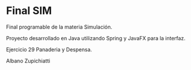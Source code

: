 # Final SIM

Final programable de la materia Simulación.

Proyecto desarrollado en Java utilizando Spring y JavaFX para la interfaz.

Ejercicio 29 Panaderia y Despensa.

Albano Zupichiatti
